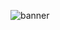 
![banner](https://github.com/rmondal-official/rmondal-official/assets/78198704/7d6847d5-4210-4db0-bfd8-e4f297f044a4)
